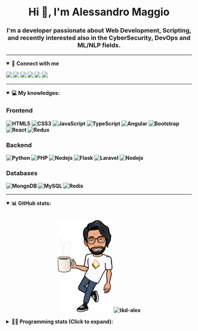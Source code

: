 <h1 align="center">Hi 👋, I'm Alessandro Maggio</h1>
<h3 align="center">I'm a developer passionate about Web Development, Scripting, and recently interested also in the CyberSecurity, DevOps and ML/NLP fields.</h3>

____

<details open>
<summary>🤝 <b>Connect with me<b></summary>

<p align = "center">

[<img src="https://img.shields.io/badge/twitter-1DA1F2.svg?&style=for-the-badge&logo=twitter&logoColor=white" />](https://twitter.com/TkdAxel)
[<img src ="https://img.shields.io/badge/portfolio-web-%23.svg?&style=for-the-badge&logo=&logoColor=white%22">](https://alessandromaggio.it/)
[<img src ="https://img.shields.io/badge/Telegram-1ca0f1.svg?&style=for-the-badge&logo=Telegram&logoColor=white%22&link=https://t.me/TkdAlex">](https://t.me/TkdAlex/)
[<img src="https://img.shields.io/badge/gmail-c14438.svg?&style=for-the-badge&logo=Gmail&logoColor=white&link=mailto:alex.tkd.alex@gmail.com"/>](mailto:alex.tkd.alex@gmail.com)
[<img src="https://img.shields.io/badge/linkedin-0077B5.svg?&style=for-the-badge&logo=linkedin&logoColor=white" />](https://www.linkedin.com/in/aalessandromaggio/)
[<img src = "https://img.shields.io/badge/instagram-E4405F.svg?&style=for-the-badge&logo=instagram&logoColor=white">](https://www.instagram.com/tkd_alex/)
<!--- [![Visits Badge](https://badges.pufler.dev/visits/tkd-alex/tkd-alex?style=for-the-badge&color=blue)](https://github.com/tkd-alex/tkd-alex) -->

</p>

</details>

---

<details open>
<summary>💻 <b>My knowledges</b>: </summary>

### Frontend
![HTML5](https://img.shields.io/badge/-HTML5-E34F26.svg?style=for-the-badge&logo=html5&logoColor=ffffff)
![CSS3](https://img.shields.io/badge/-CSS3-1572B6.svg?style=for-the-badge&logo=css3)
![JavaScript](https://img.shields.io/badge/-JavaScript-282C34?style=for-the-badge&logo=javascript)
![TypeScript](https://img.shields.io/badge/-TypeScript-007ACC?style=for-the-badge&logo=typescript)
![Angular](https://img.shields.io/badge/-Angular-DD0031?style=for-the-badge&logo=angular)
![Bootstrap](https://img.shields.io/badge/-Bootstrap-563D7C.svg?style=for-the-badge&logo=bootstrap)
![React](https://img.shields.io/badge/-React-282C34.svg?style=for-the-badge&logo=react&logoColor=ffffff)
![Redux](https://img.shields.io/badge/-Redux-764ABC.svg?style=for-the-badge&logo=redux)

### Backend
![Python](https://img.shields.io/badge/-Python-3776AB.svg?style=for-the-badge&logo=Python&logoColor=ffffff)
![PHP](https://img.shields.io/badge/-PHP-777BB4.svg?style=for-the-badge&logo=PHP&logoColor=ffffff)
![Nodejs](https://img.shields.io/badge/-Bash-4EAA25.svg?style=for-the-badge&logo=gnu-bash&logoColor=ffffff)
![Flask](https://img.shields.io/badge/-Flask-282C34.svg?style=for-the-badge&logo=flask)
![Laravel](https://img.shields.io/badge/-Laravel-FF2D20.svg?style=for-the-badge&logo=laravel&logoColor=ffffff)
![Nodejs](https://img.shields.io/badge/-Nodejs-339933.svg?style=for-the-badge&logo=Node.js&logoColor=ffffff)

### Databases
![MongoDB](https://img.shields.io/badge/-MongoDB-47A248?style=for-the-badge&logo=mongodb&logoColor=ffffff)
![MySQL](https://img.shields.io/badge/-MySQL-4479A1?style=for-the-badge&logo=mysql&logoColor=ffffff)
![Redis](https://img.shields.io/badge/-Redis-DC382D?style=for-the-badge&logo=Redis&logoColor=ffffff)

</details>

---

<details open>
 <summary>📊 <b>GitHub stats</b>: </summary>

<br>

<p align = "center">
    <img src="https://raw.githubusercontent.com/Tkd-Alex/tkd-alex/master/images/321517cd-ff68-41a7-b0d1-e765680568a7-8b6448d9-c944-4146-b633-adbdd25cb471-v1.png" height="250" />
    <img src="https://github-readme-stats.vercel.app/api?username=tkd-alex&show_icons=true&count_private=true&hide_border=true&line_height=25" alt="tkd-alex">
</p>

</design>

<details>
 <summary>👨‍💻 <b>Programming stats (Click to expand)</b>: </summary>
 
<!--START_SECTION:waka-->
**I'm an Early 🐤** 

```text
🌞 Morning    227 commits    ████░░░░░░░░░░░░░░░░░░░░░   19.42% 
🌆 Daytime    480 commits    ██████████░░░░░░░░░░░░░░░   41.06% 
🌃 Evening    426 commits    █████████░░░░░░░░░░░░░░░░   36.44% 
🌙 Night      36 commits     ░░░░░░░░░░░░░░░░░░░░░░░░░   3.08%

```
📅 **I'm Most Productive on Wednesday** 

```text
Monday       171 commits    ███░░░░░░░░░░░░░░░░░░░░░░   14.63% 
Tuesday      211 commits    ████░░░░░░░░░░░░░░░░░░░░░   18.05% 
Wednesday    235 commits    █████░░░░░░░░░░░░░░░░░░░░   20.1% 
Thursday     159 commits    ███░░░░░░░░░░░░░░░░░░░░░░   13.6% 
Friday       176 commits    ███░░░░░░░░░░░░░░░░░░░░░░   15.06% 
Saturday     99 commits     ██░░░░░░░░░░░░░░░░░░░░░░░   8.47% 
Sunday       118 commits    ██░░░░░░░░░░░░░░░░░░░░░░░   10.09%

```


📊 **This Week I Spent My Time On** 

```text
⌚︎ Time Zone: Europe/Rome

💬 Programming Languages: 
Python                   2 hrs 57 mins       █████████░░░░░░░░░░░░░░░░   39.19% 
Text                     2 hrs 14 mins       ███████░░░░░░░░░░░░░░░░░░   29.86% 
Kotlin                   1 hr 7 mins         ███░░░░░░░░░░░░░░░░░░░░░░   14.84% 
JavaScript               52 mins             ███░░░░░░░░░░░░░░░░░░░░░░   11.52% 
JSON                     8 mins              ░░░░░░░░░░░░░░░░░░░░░░░░░   1.98%

🔥 Editors: 
VS Code                  4 hrs 18 mins       ██████████████░░░░░░░░░░░   57.32% 
Sublime Text             2 hrs 4 mins        ██████░░░░░░░░░░░░░░░░░░░   27.48% 
Android Studio           1 hr 8 mins         ███░░░░░░░░░░░░░░░░░░░░░░   15.2%

🐱‍💻 Projects: 
WeWard-Miner             3 hrs 2 mins        ██████████░░░░░░░░░░░░░░░   40.33% 
COPenaghenAIO            1 hr 16 mins        ████░░░░░░░░░░░░░░░░░░░░░   16.84% 
YouTellMe                1 hr 8 mins         ███░░░░░░░░░░░░░░░░░░░░░░   15.2% 
PandaScripts-Chrome-Exten1 hr                ███░░░░░░░░░░░░░░░░░░░░░░   13.36% 
Twitch-Channel-Points-Min50 mins             ██░░░░░░░░░░░░░░░░░░░░░░░   11.25%

💻 Operating System: 
Linux                    7 hrs 31 mins       █████████████████████████   100.0%

```

**I Mostly Code in Python** 

```text
Python                   31 repos            ██████████░░░░░░░░░░░░░░░   41.33% 
JavaScript               12 repos            ████░░░░░░░░░░░░░░░░░░░░░   16.0% 
PHP                      5 repos             █░░░░░░░░░░░░░░░░░░░░░░░░   6.67% 
HTML                     5 repos             █░░░░░░░░░░░░░░░░░░░░░░░░   6.67% 
CSS                      5 repos             █░░░░░░░░░░░░░░░░░░░░░░░░   6.67%

```



 Last Updated on 09/03/2022 06:07:41 UTC
<!--END_SECTION:waka-->

</details>
